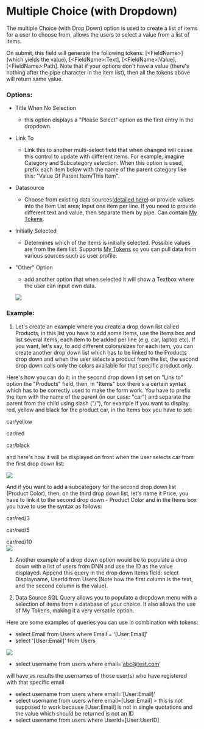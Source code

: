 # Multiple Choice \(with Dropdown\)

The multiple Choice \(with Drop Down\) option is used to create a list of items for a user to choose from, allows the users to select a value from a list of items.

On submit, this field will generate the following tokens: \[&lt;FieldName&gt;\] \(which yields the value\), \[&lt;FieldName&gt;:Text\], \[&lt;FieldName&gt;:Value\], \[&lt;FieldName&gt;:Path\]. Note that if your options don't have a value \(there's nothing after the pipe character in the item list\), then all the tokens above will return same value.

### Options:

* Title When No Selection

  * this option displays a "Please Select" option as the first entry in the dropdown.

* Link To

  * Link this to another multi-select field that when changed will cause this control to update with different items. For example, imagine Category and Subcategory selection. When this option is used, prefix each item below with the name of the parent category like this: "Value Of Parent Item/This Item". 

* Datasource

  * Choose from existing data sources([detailed here](datasource/index.html)) or provide values into the Item List area; Input one item per line. If you need to provide different text and value, then separate them by pipe. Can contain [My Tokens](/my-tokens/index.html).

* Initially Selected

  * Determines which of the items is initially selected. Possible values are from the item list. Supports [My Tokens](/my-tokens/index.html) so you can pull data from various sources such as user profile.

* "Other" Option

  * add another option that when selected it will show a Textbox where the user can input own data.

  ![](https://s3.amazonaws.com/static.dnnsharp.com/documentation/2017/07/chrome_2017-07-11_14-40-52.png)

### Example:

1. Let's create an example where you create a drop down list called Products, in this list you have to add some Items, use the Items box and list several items, each item to be added per line \(e.g. car, laptop etc\). If you want, let's say, to add different colors/sizes for each item, you can create another drop down list which has to be linked to the Products drop down and when the user selects a product from the list, the second drop down calls only the colors available for that specific product only.

Here's how you can do it: in the second drop down list set on "Link to" option the "Products" field, then, in "Items" box there's a certain syntax which has to be correctly used to make the form work. You have to prefix the item with the name of the parent \(in our case: "car"\) and separate the parent from the child using slash \("/"\), for example if you want to display red, yellow and black for the product car, in the Items box you have to set:

car/yellow

car/red

car/black

and here's how it will be displayed on front when the user selects car from the first drop down list:

![](https://s3.amazonaws.com/static.dnnsharp.com/documentation/2017/07/chrome_2017-07-11_14-34-13.png)

And if you want to add a subcategory for the second drop down list \(Product Color\), then, on the third drop down list, let's name it Price, you have to link it to the second drop down - Product Color and in the Items box you have to use the syntax as follows:

car/red/3

car/red/5

car/red/10  
![](https://s3.amazonaws.com/static.dnnsharp.com/documentation/2017/07/chrome_2017-07-11_14-34-50.png)

1. Another example of a drop down option would be to populate a drop down with a list of users from DNN and use the ID as the value displayed. Append this query in the drop down Items field: select Displayname, UserId from Users \(Note how the first column is the text, and the second column is the value\).

2. Data Source SQL Query allows you to populate a dropdown menu with a selection of items from a database of your choice. It also allows the use of My Tokens, making it a very versatile option.

Here are some examples of queries you can use in combination with tokens:

* select Email from Users where Email = '\[User:Email\]' 
* select '\[User:Email\]' from Users 

![](https://s3.amazonaws.com/static.dnnsharp.com/documentation/2017/07/chrome_2017-07-11_14-45-08.png)

* select username from users where email='abc@test.com'

will have as results the usernames of those user\(s\) who have registered with that specific email

* select username from users where email='\[User:Email\]'
* select username from users where email=\[User:Email\] &gt; this is not supposed to work because \[User:Email\] is not in single quotations and the value which should be returned is not an ID
* select username from users where UserId=\[User:UserID\]




